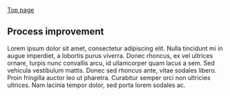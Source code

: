 [Top page](../README.md)

## Process improvement
Lorem ipsum dolor sit amet, consectetur adipiscing elit. Nulla tincidunt mi in augue imperdiet, a lobortis purus viverra. Donec rhoncus, ex vel ultrices ornare, turpis nunc convallis arcu, id ullamcorper quam lacus a sem. Sed vehicula vestibulum mattis. Donec sed rhoncus ante, vitae sodales libero. Proin fringilla auctor leo ut pharetra. Curabitur semper orci non ultricies ultrices. Nam lacinia tempor dolor, sed porta lorem sodales ac.